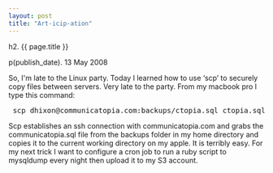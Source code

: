 ```yaml
---
layout: post
title: "Art-icip-ation"
---
```

<div class="work">
h2. {{ page.title }}

p(publish_date). 13 May 2008

<p>So, I'm late to the Linux party.  Today I learned how to use ‘scp’ to securely copy files between servers. Very late to the party.  From my macbook pro I type this command:</p>

<pre name="code" class="terminal">
 scp dhixon@communicatopia.com:backups/ctopia.sql ctopia.sql
</pre>

<p>Scp establishes an ssh connection with communicatopia.com and grabs the communicatopia.sql file from the backups folder in my home directory and copies it to the current working directory on my apple.   It is terribly easy.  For my next trick I want to configure a cron job to run a ruby script to mysqldump every night then upload it to my S3 account.</p>

</div>
